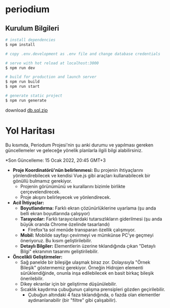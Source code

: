 # periodium

## Kurulum Bilgileri

```bash
# install dependencies
$ npm install

# copy .env.development as .env file and change database credentials

# serve with hot reload at localhost:3000
$ npm run dev

# build for production and launch server
$ npm run build
$ npm run start

# generate static project
$ npm run generate
```

download [db.sql.zip](https://evrimagaci.org/public/periodum/db.sql.zip)



# Yol Haritası

Bu kısımda, Periodum Projesi'nin şu anki durumu ve yapılması gereken güncellemeler ve geleceğe yönelik planlarla ilgili bilgi alabilirsiniz.

*Son Güncelleme: 15 Ocak 2022, 20:45 GMT+3

* **Proje Koordinatörü'nün belirlenmesi:** Bu projenin ihtiyaçlarını yönlendirebilecek ve kendisi Vue.js gibi araçları kullanabilecek bir gönüllü bulmamız gerekiyor.
  * Projenin görünümünü ve kurallarını bizimle birlikte çerçevelendirecek.
  * Proje akışını belirleyecek ve yönlendirecek.
* **Acil İhtiyaçlar:**
  * **Boyutlandırma:** Farklı ekran çözünürlüklerine uyarlama (şu anda belli ekran boyutlarında çalışıyor)
  * **Tarayıcılar:** Farklı tarayıcılardaki tutarsızlıkların giderilmesi (şu anda büyük oranda Chrome özelinde tasarlandı)
    * Firefox'ta sol menüde transparan özellik çalışmıyor.
  * **Mobil:** Mobilde sayfayı çevirmeyi ve mümkünse PC'ye geçmeyi öneriyoruz. Bu kısım geliştirilebilir. 
  * **Detaylı Bilgiler:** Elementlerin üzerine tıklandığında çıkan "Detaylı Bilgi" ekranının tasarımı geliştirilebilir.
* **Öncelikli Geliştirmeler:**
  * Sağ panelde bir bileşiğe ulaşmak biraz zor. Dolayısıyla "Örnek Bileşik" göstermemiz gerekiyor. Örneğin Hidrojen elementi sürüklendiğinde, onunla inşa edilebilecek en basit birkaç bileşik önerilebilir.
  * Dikey ekranlar için bir geliştirme düşünülebilir.
  * Sıcaklık kaydırma çubuğunun çalışma prensipleri gözden geçirilebilir.
    * Çubuğun altındaki 4 faza tıklandığında, o fazda olan elementler aydınanlanabilir (bir "filtre" gibi çalışabilir).
